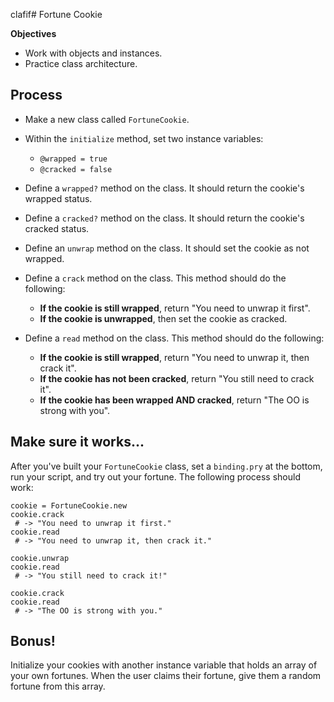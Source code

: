 clafif# Fortune Cookie

**Objectives**

- Work with objects and instances.
- Practice class architecture.

## Process

* Make a new class called `FortuneCookie`.

* Within the `initialize` method, set two instance variables:
  * `@wrapped = true`
  * `@cracked = false`

* Define a `wrapped?` method on the class. It should return the cookie's wrapped status.

* Define a `cracked?` method on the class. It should return the cookie's cracked status.

* Define an `unwrap` method on the class. It should set the cookie as not wrapped.

* Define a `crack` method on the class. This method should do the following:
  * **If the cookie is still wrapped**, return "You need to unwrap it first".
  * **If the cookie is unwrapped**, then set the cookie as cracked.
  
* Define a `read` method on the class. This method should do the following:
  * **If the cookie is still wrapped**, return "You need to unwrap it, then crack it".
  * **If the cookie has not been cracked**, return "You still need to crack it".
  * **If the cookie has been wrapped AND cracked**, return "The OO is strong with you".
  
## Make sure it works...

After you've built your `FortuneCookie` class, set a `binding.pry` at the bottom, run your script, and try out your fortune. The following process should work:

```
cookie = FortuneCookie.new
cookie.crack
 # -> "You need to unwrap it first."
cookie.read
 # -> "You need to unwrap it, then crack it."
 
cookie.unwrap
cookie.read
 # -> "You still need to crack it!"
 
cookie.crack
cookie.read
 # -> "The OO is strong with you."
```

## Bonus!

Initialize your cookies with another instance variable that holds an array of your own fortunes. When the user claims their fortune, give them a random fortune from this array.